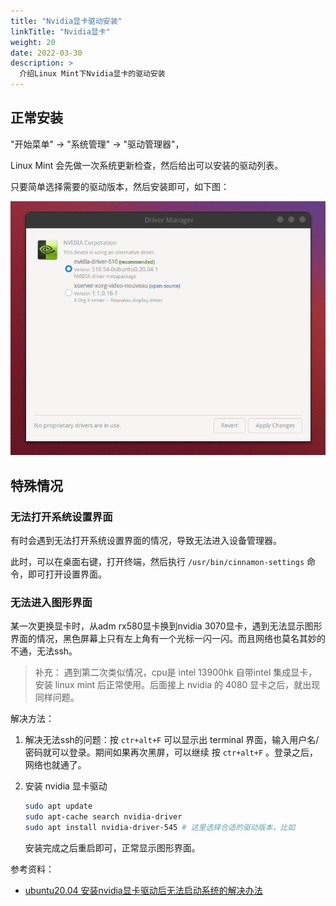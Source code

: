 ```yaml
---
title: "Nvidia显卡驱动安装"
linkTitle: "Nvidia显卡"
weight: 20
date: 2022-03-30
description: >
  介绍Linux Mint下Nvidia显卡的驱动安装
---
```




## 正常安装

"开始菜单" -> "系统管理" -> "驱动管理器"，

Linux Mint 会先做一次系统更新检查，然后给出可以安装的驱动列表。

只要简单选择需要的驱动版本，然后安装即可，如下图：

![](images/nvidia-graph.png)


## 特殊情况

### 无法打开系统设置界面

有时会遇到无法打开系统设置界面的情况，导致无法进入设备管理器。

此时，可以在桌面右键，打开终端，然后执行 `/usr/bin/cinnamon-settings` 命令，即可打开设置界面。

### 无法进入图形界面

某一次更换显卡时，从adm rx580显卡换到nvidia 3070显卡，遇到无法显示图形界面的情况，黑色屏幕上只有左上角有一个光标一闪一闪。而且网络也莫名其妙的不通，无法ssh。

> 补充： 遇到第二次类似情况，cpu是 intel 13900hk 自带intel 集成显卡，安装 linux mint 后正常使用。后面接上 nvidia 的 4080 显卡之后，就出现同样问题。

解决方法：

1. 解决无法ssh的问题：按 `ctr+alt+F` 可以显示出 terminal 界面，输入用户名/密码就可以登录。期间如果再次黑屏，可以继续 按 `ctr+alt+F` 。登录之后，网络也就通了。

2. 安装 nvidia 显卡驱动

   ```bash
   sudo apt update
   sudo apt-cache search nvidia-driver
   sudo apt install nvidia-driver-545 # 这里选择合适的驱动版本，比如
   ```

   安装完成之后重启即可，正常显示图形界面。

参考资料：

- [ubuntu20.04 安装nvidia显卡驱动后无法启动系统的解决办法](https://blog.csdn.net/csdnlg112/article/details/124718836)

  
